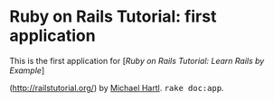 # Ruby on Rails Tutorial: first application
This is the first application for 
[*Ruby on Rails Tutorial: Learn Rails by Example*]

(http://railstutorial.org/) by [Michael Hartl](http://michaelhartl.com/).
<tt>rake doc:app</tt>.

